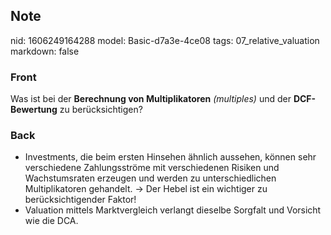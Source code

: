 ## Note
nid: 1606249164288
model: Basic-d7a3e-4ce08
tags: 07_relative_valuation
markdown: false

### Front
<p>Was ist bei der <b>Berechnung von Multiplikatoren</b>
<i>(multiples)</i> und der <b>DCF-Bewertung</b> zu berücksichtigen?

### Back
<div>
  <div>
    <ul>
      <li>Investments, die beim ersten Hinsehen ähnlich aussehen,
      können sehr verschiedene Zahlungsströme mit verschiedenen
      Risiken und Wachstumsraten erzeugen und werden zu
      unterschiedlichen Multiplikatoren gehandelt. → Der Hebel ist
      ein wichtiger zu berücksichtigender Faktor!
      <li>Valuation mittels Marktvergleich verlangt dieselbe
      Sorgfalt und Vorsicht wie die DCA.
    </ul>
  </div>
</div>

